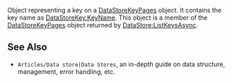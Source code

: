 Object representing a key on a [DataStoreKeyPages](https://developer.roblox.com/en-us/api-reference/class/DataStoreKeyPages) object. It contains the key name as [DataStoreKey.KeyName](https://developer.roblox.com/en-us/api-reference/property/DataStoreKey/KeyName). This object is a member of the [DataStoreKeyPages](https://developer.roblox.com/en-us/api-reference/class/DataStoreKeyPages) object returned by [DataStore:ListKeysAsync](https://developer.roblox.com/en-us/api-reference/function/DataStore/ListKeysAsync).

See Also
--------

*   `Articles/Data store|Data Stores`, an in-depth guide on data structure, management, error handling, etc.